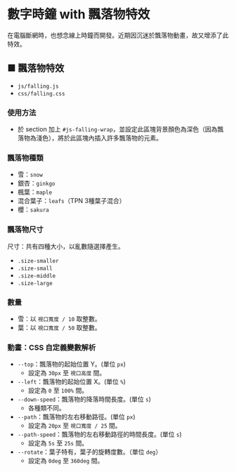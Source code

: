 # 數字時鐘 with 飄落物特效
在電腦斷網時，也想念線上時鐘而開發。近期因沉迷於飄落物動畫，故又增添了此特效。


## ■ 飄落物特效
* `js/falling.js`
* `css/falling.css`

### 使用方法
* 於 section 加上 `#js-falling-wrap`，並設定此區塊背景顏色為深色（因為飄落物為淺色），將於此區塊內插入許多飄落物的元素。


### 飄落物種類
* 雪：`snow`
* 銀杏：`ginkgo`
* 楓葉：`maple`
* 混合葉子：`leafs`（TPN 3種葉子混合）
* 櫻：`sakura`


### 飄落物尺寸
尺寸：共有四種大小，以亂數隨選擇產生。
* `.size-smaller`
* `.size-small`
* `.size-middle`
* `.size-large`


### 數量
* 雪：以 `視口寬度 / 10` 取整數。
* 葉：以 `視口寬度 / 50` 取整數。


### 動畫：CSS 自定義變數解析
* `--top`：飄落物的起始位置 Y。(單位 `px`)
    * 設定為 `30px` 至 `視口高度` 間。 
* `--left`：飄落物的起始位置 X。(單位 `%`)
    * 設定為 `0` 至 `100%` 間。
* `--down-speed`：飄落物的降落時間長度。(單位 `s`)
    * 各種類不同。
* `--path`：飄落物的左右移動路徑。(單位 `px`)
    * 設定為 `20px` 至 `視口寬度 / 25` 間。
* `--path-speed`：飄落物的左右移動路徑的時間長度。(單位 `s`)
    * 設定為 `5s` 至 `25s` 間。
* `--rotate`：葉子特有，葉子的旋轉度數。（單位 `deg`）
    * 設定為 `0deg` 至 `360deg` 間。